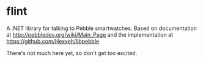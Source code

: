 flint
=====

A .NET library for talking to Pebble smartwatches. Based on documentation at http://pebbledev.org/wiki/Main_Page and the implementation at https://github.com/Hexxeh/libpebble

There's not much here yet, so don't get too excited.
